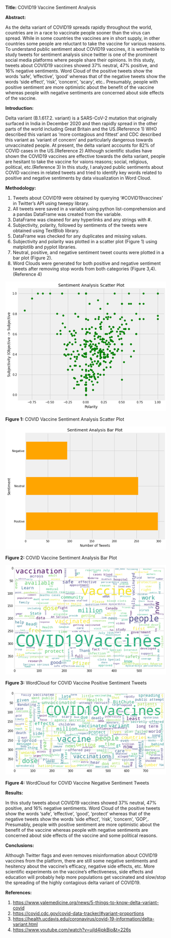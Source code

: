 __Title:__ COVID19 Vaccine Sentiment Analysis

__Abstract:__ 

As the delta variant of COVID19 spreads rapidly throughout the world, countries are in a race to vaccinate people sooner than the virus can spread. While in some countries the vaccines are in short supply, in other countries some people are reluctant to take the vaccine for various reasons. To understand public sentiment about COVID19 vaccines, it is worthwhile to study tweets for sentiment analysis since twitter is one of the prominent social media platforms where people share their opinions. In this study, tweets about COVID19 vaccines showed 37% neutral, 47% positive, and 16% negative sentiments. Word Cloud of the positive tweets show the words ‘safe’, ‘effective’, ‘good’ whereas that of the negative tweets show the words ‘side effect’, ‘risk’, ‘concern’, ‘scary’, etc.. Presumably, people with positive sentiment are more optimistic about the benefit of the vaccine whereas people with negative sentiments are concerned about side effects of the vaccine.

__Introduction:__

Delta variant (B.1.617.2. variant) is a SARS-CoV-2 mutation that originally surfaced in India in December 2020 and then rapidly spread in the other parts of the world including Great Britain and the US.(Reference 1) WHO described this variant as ‘more contagious and fittest’ and CDC described this variant as ‘variant of concern’ and particularly dangerous towards unvaccinated people. At present, the delta variant accounts for 82% of COVID cases in the US.(Reference 2) Although scientific studies have shown the COVID19 vaccines are effective towards the delta variant, people are hesitant to take the vaccine for vaions reasons; social, religious, political, etc.(Reference 3) In this study, I analyzed public sentiments about COVID vaccines in related tweets and tried to identify key words related to positive and negative sentiments by data visualization in Word Cloud. 

__Methodology:__

1. Tweets about COVID19 were obtained by querying ‘#COVID19vaccines’ in Twitter’s API using tweepy library. 
2. All tweets were saved in a variable using python list-comprehension and a pandas DataFrame was created from the variable.
3. DataFrame was cleaned for any hyperlinks and any strings with  #.
4. Subjectivity, polarity, followed by sentiments of the tweets were obtained using TextBlob library.
5. DataFrame was checked for any duplicates and missing values.
6. Subjectivity and polarity was plotted in a scatter plot (Figure 1) using matplotlib and pyplot libraries.
7. Neutral, positive, and negative sentiment tweet counts were plotted in a bar plot (Figure 2).
8. Word Clouds were generated for both positive and negative sentiment tweets after removing stop words from both categories (Figure 3,4).(Reference 4)

![](https://github.com/SKandar-1/Figures/blob/main/COVID%20Sentiment%20Analysis%20Scalletr%20Plot.png)

__Figure 1:__ COVID Vaccine Sentiment Analysis Scatter Plot

![](https://github.com/SKandar-1/Figures/blob/main/COVID%20Sentiment%20Analysis%20Bar%20Plot.png)

__Figure 2:__ COVID Vaccine Sentiment Analysis Bar Plot

![](https://github.com/SKandar-1/Figures/blob/main/COVID_Vaccine_Pos_entiment_WordCloud.png)

__Figure 3:__ WordCloud for COVID Vaccine Positive Sentiment Tweets

![](https://github.com/SKandar-1/Figures/blob/main/COVID_Vaccine_Neg_entiment_WordCloud.png)

__Figure 4:__ WordCloud for COVID Vaccine Negative Sentiment Tweets

__Results:__

In this study tweets about COVID19 vaccines showed 37% neutral, 47% positive, and 16% negative sentiments. Word Cloud of the positive tweets show the words ‘safe’, ‘effective’, ‘good’, ‘protect’ whereas that of the negative tweets show the words ‘side effect’, ‘risk’, ‘concern’, ‘GOP’,. Presumably, people with positive sentiment are more optimistic about the benefit of the vaccine whereas people with negative sentiments are concerned about side effects of the vaccine and some political reasons.

__Conclusions:__

Although Twitter flags and even removes misinformation about COVID19 vaccines from the platform, there are still some negative sentiments and hesitency about the vaccine’s efficacy, negative side effects, etc. More scientific experiments on the vaccine’s effectiveness, side effects and education will probably help more populations get vaccinated and slow/stop the spreading of the highly contagious delta variant of COVID19.

__References:__

1. https://www.yalemedicine.org/news/5-things-to-know-delta-variant-covid
2. https://covid.cdc.gov/covid-data-tracker/#variant-proportions
3. https://health.ucdavis.edu/coronavirus/covid-19-information/delta-variant.html
4. https://www.youtube.com/watch?v=ujId4ipkBio&t=226s

